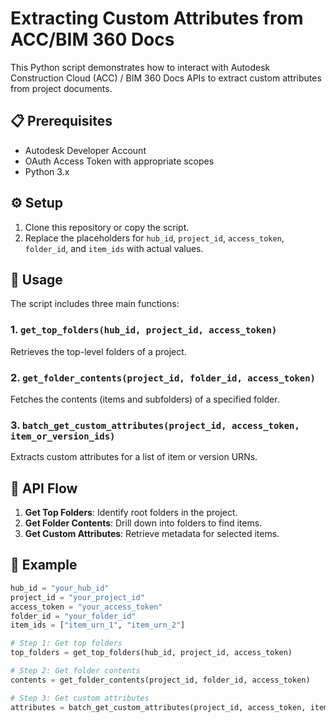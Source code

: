 
# Extracting Custom Attributes from ACC/BIM 360 Docs

This Python script demonstrates how to interact with Autodesk Construction Cloud (ACC) / BIM 360 Docs APIs to extract custom attributes from project documents.

## 📋 Prerequisites

- Autodesk Developer Account
- OAuth Access Token with appropriate scopes
- Python 3.x

## ⚙️ Setup

1. Clone this repository or copy the script.
2. Replace the placeholders for `hub_id`, `project_id`, `access_token`, `folder_id`, and `item_ids` with actual values.

## 🚀 Usage

The script includes three main functions:

### 1. `get_top_folders(hub_id, project_id, access_token)`
Retrieves the top-level folders of a project.

### 2. `get_folder_contents(project_id, folder_id, access_token)`
Fetches the contents (items and subfolders) of a specified folder.

### 3. `batch_get_custom_attributes(project_id, access_token, item_or_version_ids)`
Extracts custom attributes for a list of item or version URNs.

## 🔄 API Flow

1. **Get Top Folders**: Identify root folders in the project.
2. **Get Folder Contents**: Drill down into folders to find items.
3. **Get Custom Attributes**: Retrieve metadata for selected items.

## 📎 Example
```python
hub_id = "your_hub_id"
project_id = "your_project_id"
access_token = "your_access_token"
folder_id = "your_folder_id"
item_ids = ["item_urn_1", "item_urn_2"]

# Step 1: Get top folders
top_folders = get_top_folders(hub_id, project_id, access_token)

# Step 2: Get folder contents
contents = get_folder_contents(project_id, folder_id, access_token)

# Step 3: Get custom attributes
attributes = batch_get_custom_attributes(project_id, access_token, item_ids)
```
